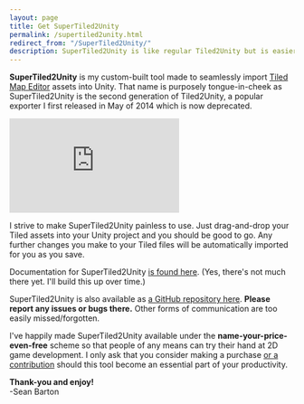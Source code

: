 ```yaml
---
layout: page
title: Get SuperTiled2Unity
permalink: /supertiled2unity.html
redirect_from: "/SuperTiled2Unity/"
description: SuperTiled2Unity is like regular Tiled2Unity but is easier to use and has been updated to use new Unity classes like Tilemaps and Scripted Importers.
---
```


**SuperTiled2Unity** is my custom-built tool made to seamlessly import [Tiled Map Editor](https://www.mapeditor.org/) assets into Unity. That name is purposely tongue-in-cheek as 
SuperTiled2Unity is the second generation of Tiled2Unity, a popular exporter I first released in May of 2014 which is now deprecated.

<iframe class="u-full-width" frameborder="0" src="https://itch.io/embed/301803?bg_color=222222&amp;fg_color=eeeeee&amp;link_color=e53b44&amp;border_color=363636" height="167"></iframe>

I strive to make SuperTiled2Unity painless to use. Just drag-and-drop your Tiled assets into your Unity project and you should be good to go.
Any further changes you make to your Tiled files will be automatically imported for you as you save.

Documentation for SuperTiled2Unity [is found here](https://supertiled2unity.readthedocs.io). (Yes, there's not much there yet. I'll build this up over time.)

SuperTiled2Unity is also available as [a GitHub repository here](https://github.com/Seanba/SuperTiled2Unity). **Please report any issues or bugs there.** Other forms of communication are too easily missed/forgotten.

I've happily made SuperTiled2Unity available under the **name-your-price-even-free** scheme so that people of any means can try their hand at 2D game development.
I only ask that you consider making a purchase [or a contribution](donate.html) should this tool become an essential part of your productivity.

**Thank-you and enjoy!**  
-Sean Barton